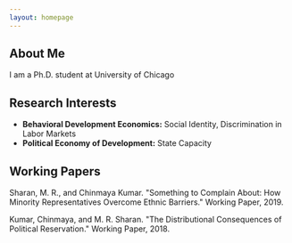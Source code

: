 ```yaml
---
layout: homepage
---
```


## About Me

I am a Ph.D. student at University of Chicago

## Research Interests

- **Behavioral Development Economics:** Social Identity, Discrimination in Labor Markets
- **Political Economy of Development:** State Capacity



## Working Papers

Sharan, M. R., and Chinmaya Kumar. "Something to Complain About: How Minority Representatives Overcome Ethnic Barriers." Working Paper, 2019.

Kumar, Chinmaya, and M. R. Sharan. "The Distributional Consequences of Political Reservation." Working Paper, 2018.



